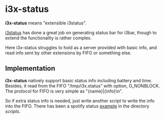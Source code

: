 # i3x-status
**i3x-status** means "extensible i3status".

[i3status](https://github.com/i3/i3status) has done a great job on generating status bar for i3bar, though to extend the functionality is rather complex.

Here i3x-status struggles to hold as a server provided with basic info, and read info sent by other extensions by FIFO or something else.

## Implementation

**i3x-status** natively support basic status info including battery and time. Besides, it read from the FIFO "/tmp/i3x.status" with option, O_NONBLOCK. The protocol for FIFO is very simple as "{name}|{info}\n".

So if extra status info is needed, just write another script to write the info into the FIFO. There has been a spotify status [example](https://github.com/inhzus/i3x-status/blob/master/scripts/spotify-status.py) in the directory *scripts*.
